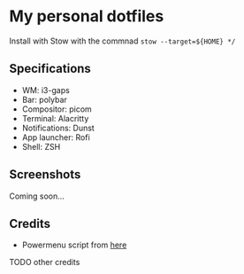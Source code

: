 # My personal dotfiles

Install with Stow with the commnad
`stow --target=${HOME} */` 

## Specifications

- WM: i3-gaps
- Bar: polybar
- Compositor: picom
- Terminal: Alacritty
- Notifications: Dunst
- App launcher: Rofi
- Shell: ZSH

## Screenshots

Coming soon...

## Credits

- Powermenu script from [here](https://github.com/adi1090x/polybar-themes) 

TODO other credits
